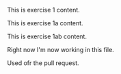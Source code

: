 This is exercise 1 content.

This is exercise 1a content.

This is exercise 1ab content.

Right now I'm now working in this file.

Used ofr the pull request.